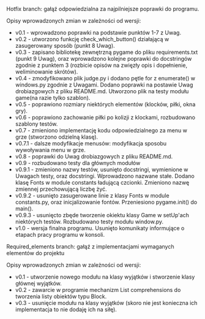 Hotfix branch: gałąź odpowiedzialna za najpilniejsze poprawki do programu.

Opisy wprowadzonych zmian w zależności od wersji:
- v0.1 - wprowadzono poprawki na podstawie punktów 1-7 z Uwag.
- v0.2 - utworzono funkcję check_which_button() działającą w zasugerowany sposób (punkt 8 Uwag).
- v0.3 - zapisano bibliotekę zewnętrzną pygame do pliku requirements.txt (punkt 9 Uwag), oraz wprowadzono kolejne poprawki do docstringów zgodnie z punktem 3 (rozbicie opisów na zwięzły opis i dopełnienie, weliminowanie skrótów).
- v0.4 - zmodyfikowano plik judge.py i dodano pętle for z enumerate() w windows.py zgodnie z Uwagami. Dodano poprawki na postawie Uwag drobiazgowych z pliku README.md. Utworzono plik na testy modułu game(na razie tylko szablon).
- v0.5 - poprawiono rozmiary niektórych elementów (klocków, piłki, okna gry).
- v0.6 - poprawiono zachowanie piłki po kolizji z klockami, rozbudowano szablony testów.
- v0.7 - zmieniono implementację kodu odpowiedzialnego za menu w grze (stworzono odzielną klasę).
- v0.7.1 - dalsze modyfikacje menusów: modyfikacja sposobu wywoływania menu w grze.
- v0.8 - poprawki do Uwag drobiazgowych z pliku README.md.
- v0.9 - rozbudowano testy dla głównych modułów
- v0.9.1 - zmieniono nazwy testów, usunięto docstringi, wymienione w Uwagach testy, oraz docstringi. Wprowadzono nazwane stałe. Dodano klasę Fonts w module constants ładującą czcionki. Zmieniono nazwę zmiennej przechowującą liczbę żyć.
- v0.9.2 - usunięto zasugerowane linie z klasy Fonts w module constants.py, oraz inicjalizowanie fontów. Przeniesiono pygame.init() do main().
- v0.9.3 - usunięcto zbęde tworzenie okiektu klasy Game w setUp'ach niektórych testów. Rozbudowano testy modułu window.py.
- v1.0 - wersja finalna programu. Usunięto komunikaty informujące o etapach pracy programu w konsoli.

Required_elements branch: gałąź z implementacjami wymaganych elementów do projektu

Opisy wprowadzonych zmian w zależności od wersji:
- v0.1 - utworzenie nowego modułu na klasy wyjątków i stworzenie klasy głównej wyjątków.
- v0.2 - zawarcie w programie mechanizm List comprehensions do tworzenia listy obiektów typu Block.
- v0.3 - usunięcie modułu na klasy wyjątków (skoro nie jest konieczna ich implementacja to nie dodaję ich na siłę).
